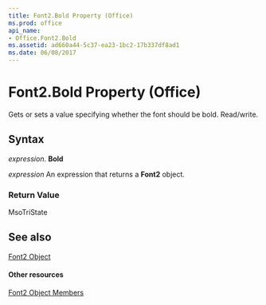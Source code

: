 ```yaml
---
title: Font2.Bold Property (Office)
ms.prod: office
api_name:
- Office.Font2.Bold
ms.assetid: ad660a44-5c37-ea23-1bc2-17b337df8ad1
ms.date: 06/08/2017
---
```



# Font2.Bold Property (Office)

Gets or sets a value specifying whether the font should be bold. Read/write.


## Syntax

 _expression_. **Bold**

 _expression_ An expression that returns a **Font2** object.


### Return Value

MsoTriState


## See also


[Font2 Object](font2-object-office.md)
#### Other resources


[Font2 Object Members](font2-members-office.md)

